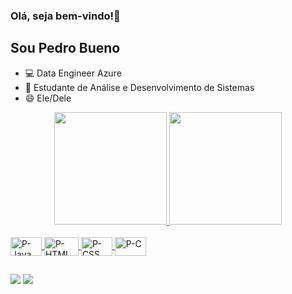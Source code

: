 ### Olá, seja bem-vindo!👋
## Sou Pedro Bueno

- 💻 Data Engineer Azure
- 📕 Estudante de Análise e Desenvolvimento de Sistemas
- 😄 Ele/Dele

<div align="center">
  <a href="https://github.com/Pbuenoc">
  <img height="180em" src="https://github-readme-stats.vercel.app/api?username=Pbuenoc&show_icons=true&theme=dracula&include_all_commits=true&count_private=true"/>
  <img height="180em" src="https://github-readme-stats.vercel.app/api/top-langs/?username=Pbuenoc&layout=compact&langs_count=7&theme=dracula"/>
</div>
<div style="display: inline_block"><br>
  <img align="center" alt="P-Java" height="30" width="50" src="https://img.shields.io/badge/Java-ED8B00?style=for-the-badge&logo=java&logoColor=white">
  <img align="center" alt="P-HTML" height="30" width="55" src="https://img.shields.io/badge/HTML-239120?style=for-the-badge&logo=html5&logoColor=white">
  <img align="center" alt="P-CSS" height="30" width="50" src="https://img.shields.io/badge/CSS-239120?&style=for-the-badge&logo=css3&logoColor=white">
  <img align="center" alt="P-C" height="30" width="50" src="https://img.shields.io/badge/C-00599C?style=for-the-badge&logo=c&logoColor=white">
</div>
  
 ##
<div> 
  <a href="https://instagram.com/buenotts" target="_blank"><img src="https://img.shields.io/badge/-Instagram-%23E4405F?style=for-the-badge&logo=instagram&logoColor=white" target="_blank"></a>
  <a href="https://www.linkedin.com/in/pedro-bueno-770684212/" target="_blank"><img src="https://img.shields.io/badge/-LinkedIn-%230077B5?style=for-the-badge&logo=linkedin&logoColor=white" target="_blank"></a> 
 
</div>
